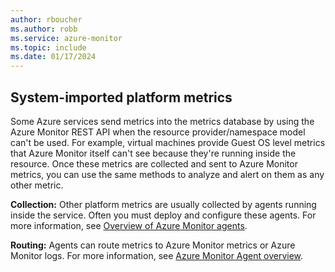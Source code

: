 ```yaml
---
author: rboucher
ms.author: robb
ms.service: azure-monitor
ms.topic: include
ms.date: 01/17/2024
---
```


## System-imported platform metrics

Some Azure services send metrics into the metrics database by using the Azure Monitor REST API when the resource provider/namespace model can't be used. For example, virtual machines provide Guest OS level metrics that Azure Monitor itself can't see because they're running inside the resource. Once these metrics are collected and sent to Azure Monitor metrics, you can use the same methods to analyze and alert on them as any other metric.

**Collection:** Other platform metrics are usually collected by agents running inside the service. Often you must deploy and configure these agents. For more information, see [Overview of Azure Monitor agents](/azure/azure-monitor/platform/agents-overview).

**Routing:** Agents can route metrics to Azure Monitor metrics or Azure Monitor logs. For more information, see [Azure Monitor Agent overview](/azure/azure-monitor/agents/agents-overview).
